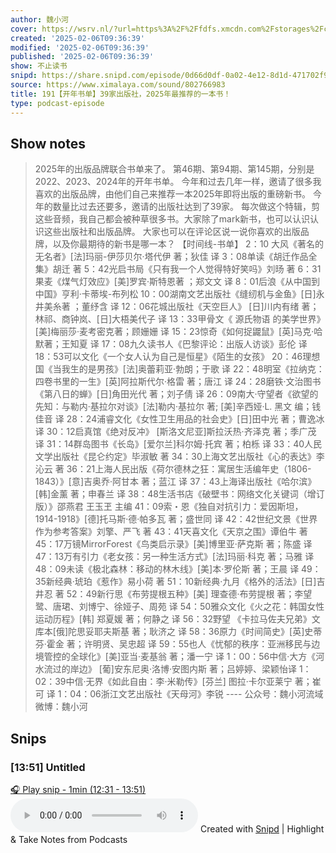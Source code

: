 ```yaml
---
author: 魏小河
cover: https://wsrv.nl/?url=https%3A%2F%2Ffdfs.xmcdn.com%2Fstorages%2Fc56c-audiofreehighqps%2FB8%2FC8%2FCMCoOR4EJoXoAAF04gCTNyZI.jpeg&w=200&h=200
created: '2025-02-06T09:36:39'
modified: '2025-02-06T09:36:39'
published: '2025-02-06T09:36:39'
show: 不止读书
snipd: https://share.snipd.com/episode/0d66d0df-0a02-4e12-8d1d-471702f9dc9d
source: https://www.ximalaya.com/sound/802766983
title: 191【开年书单】39家出版社，2025年最推荐的一本书！
type: podcast-episode
---
```



## Show notes
> 2025年的出版品牌联合书单来了。  第46期、第94期、第145期，分别是2022、2023、2024年的开年书单。  今年和过去几年一样，邀请了很多我喜欢的出版品牌，由他们自己来推荐一本2025年即将出版的重磅新书。  今年的数量比过去还要多，邀请的出版社达到了39家。  每次做这个特辑，剪这些音频，我自己都会被种草很多书。大家除了mark新书，也可以认识认识这些出版社和出版品牌。  大家也可以在评论区说一说你喜欢的出版品牌，以及你最期待的新书是哪一本？  【时间线-书单】 2：10 大风《著名的无名者》[法]玛丽-伊莎贝尔·塔代伊 著；狄佳 译 3：08单读《胡迁作品全集》胡迁 著 5：42光启书局《只有我一个人觉得特好笑吗》刘旸 著 6：31果麦《煤气灯效应》[美]罗宾·斯特恩著 ；郑文文 译 8：01后浪《从中国到中国》亨利·卡蒂埃-布列松 10：00湖南文艺出版社《缝纫机与金鱼》[日]永井美糸著 ；董纾含 译 12：06花城出版社《天空巨人》 [日]川内有绪 著；林祁、商钟岚、[日]大梧美代子 译 13：33甲骨文《 源氏物语 的美学世界》[美]梅丽莎·麦考密克著；顾姗姗 译 15：23惊奇《如何捉鼹鼠》[英]马克·哈默著；王知夏 译 17：08九久读书人《巴黎评论：出版人访谈》彭伦 译   18：53可以文化《一个女人认为自己是恒星》《陌生的女孩》 20：46理想国《当我生的是男孩》[法]奥蕾莉亚·勃朗；于歌 译 22：48明室《拉纳克：四卷书里的一生》[英]阿拉斯代尔·格雷 著；唐江 译 24：28磨铁·文治图书《第八日的蝉》[日]角田光代 著；刘子倩 译 26：09南大·守望者《欲望的先知：与勒内·基拉尔对谈》[法]勒内·基拉尔 著; [美]辛西娅·L. 黑文 编；钱佳音 译 28：24浦睿文化《女性卫生用品的社会史》[日]田中光 著；曹逸冰 译 30：12启真馆《绝对反冲》 [斯洛文尼亚]斯拉沃热·齐泽克  著；季广茂  译 31：14群岛图书《长岛》[爱尔兰]科尔姆·托宾 著；柏栎 译 33：40人民文学出版社《昆仑约定》毕淑敏 著 34：30上海文艺出版社《心的表达》李沁云 著   36：21上海人民出版《荷尔德林之狂：寓居生活编年史（1806-1843）》[意]吉奥乔·阿甘本 著；蓝江 译 37：43上海译出版社《哈尔滨》[韩]金薰 著；申春兰 译 38：48生活书店《破壁书：网络文化关键词（增订版）》邵燕君 王玉玊 主编 41：09索・恩《独自对抗引力：爱因斯坦，1914-1918》[德]托马斯·德·帕多瓦 著；盛世同 译 42：42世纪文景《世界作为参考答案》刘擎、严飞 著 43：41天喜文化《天京之围》谭伯牛 著 45：17万镜MirrorForest《鸟类启示录》[美]博里亚·萨克斯 著；陈盛 译 47：13万有引力《老女孩：另一种生活方式》[法]玛丽·科克 著；马雅 译 48：09未读《极北森林：移动的林木线》[美]本·罗伦斯 著；王晨 译 49：35新经典·琥珀《惹作》易小荷 著   51：10新经典·九月《格外的活法》[日]吉井忍 著 52：49新行思《布劳提根五种》[美] 理查德·布劳提根 著；李望鹭、唐珺、刘博宁、徐娅子、周苑 译 54：50雅众文化《火之花：韩国女性运动历程》[韩] 郑夏媛 著；何静之 译 56：32野望 《卡拉马佐夫兄弟》文库本[俄]陀思妥耶夫斯基 著；耿济之 译 58：36原力《时间简史》[英]史蒂芬·霍金 著；许明贤、吴忠超 译 59：55也人《忧郁的秩序：亚洲移民与边境管控的全球化》[美]亚当·麦基翁 著；潘一宁 译 1：00：56中信·大方《河水流过的岸边》 [葡]安东尼奥·洛博·安图内斯 著；吕婷婷、梁颖怡译 1：02：39中信·无界《如此自由：李·米勒传》[芬兰] 图拉·卡尔亚莱宁 著；崔可 译 1：04：06浙江文艺出版社《天母河》李锐   ----  公众号：魏小河流域 微博：魏小河

## Snips
### [13:51] Untitled
[🎧 Play snip - 1min️ (12:31 - 13:51)](https://share.snipd.com/snip/bee7047c-ae49-4199-b0f1-ed907d0edbd6)
<audio controls> <source src="https://jt.ximalaya.com//GKwRIaILerdvAXcFhANhehGa.m4a?channel=rss&album_id=47548262&track_id=802766983&uid=71608201&jt=https://aod.cos.tx.xmcdn.com/storages/fda3-audiofreehighqps/A2/7A/GKwRIaILerdvAXcFhANhehGa.m4a#t=12:31,13:51"> </audio>
Created with [Snipd](https://www.snipd.com) | Highlight & Take Notes from Podcasts